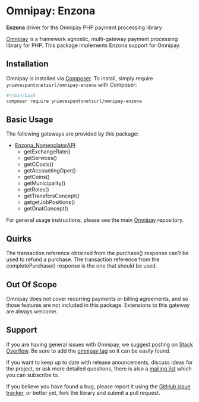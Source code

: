 # Omnipay: Enzona

**Enzona** driver for the Omnipay PHP payment processing library

[Omnipay](https://github.com/thephpleague/omnipay) is a framework agnostic, multi-gateway payment
processing library for PHP. This package implements Enzona support for Omnipay.

## Installation

Omnipay is installed via [Composer](http://getcomposer.org/). To install, simply require `ynievespuntonetsurl/omnipay-enzona` with Composer:

```bash
#!/bin/bash
composer require ynievespuntonetsurl/omnipay-enzona
```

## Basic Usage

The following gateways are provided by this package:

* [Enzona_NomenclatorAPI](https://api.enzona.net/store/apis/info?name=XMET_NomenclatorAPI&version=v1.0.0&provider=admin)
  * getExchangeRate()
  * getServices()
  * getCCosts()
  * getAccountingOper()
  * getCoins()
  * getMunicipality()
  * getRoles()
  * getTransfersConcept()
  * getgetJobPositions()
  * getOnatConcept()

For general usage instructions, please see the main [Omnipay](https://github.com/thephpleague/omnipay)
repository.

## Quirks

The transaction reference obtained from the purchase() response can't be used to refund a purchase. The transaction reference from the completePurchase() response is the one that should be used.

## Out Of Scope

Omnipay does not cover recurring payments or billing agreements, and so those features are not included in this package. Extensions to this gateway are always welcome.

## Support

If you are having general issues with Omnipay, we suggest posting on
[Stack Overflow](http://stackoverflow.com/). Be sure to add the
[omnipay tag](http://stackoverflow.com/questions/tagged/omnipay) so it can be easily found.

If you want to keep up to date with release anouncements, discuss ideas for the project,
or ask more detailed questions, there is also a [mailing list](https://groups.google.com/forum/#!forum/omnipay) which
you can subscribe to.

If you believe you have found a bug, please report it using the [GitHub issue tracker](https://github.com/ynievespuntonetsurl/omnipay-enzona/issues),
or better yet, fork the library and submit a pull request.
